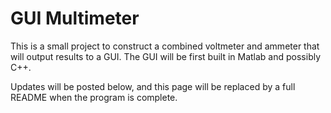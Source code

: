 # GUI Multimeter
This is a small project to construct a combined voltmeter and ammeter that will output results to a GUI. The GUI will be first built in Matlab and possibly C++.

Updates will be posted below, and this page will be replaced by a full README when the program is complete.
